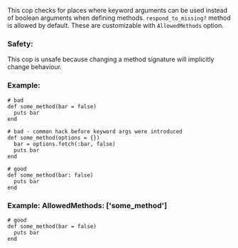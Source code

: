 This cop checks for places where keyword arguments can be used instead of
boolean arguments when defining methods. `respond_to_missing?` method is allowed by default.
These are customizable with `AllowedMethods` option.

### Safety:

This cop is unsafe because changing a method signature will
implicitly change behaviour.

### Example:
    # bad
    def some_method(bar = false)
      puts bar
    end

    # bad - common hack before keyword args were introduced
    def some_method(options = {})
      bar = options.fetch(:bar, false)
      puts bar
    end

    # good
    def some_method(bar: false)
      puts bar
    end

### Example: AllowedMethods: ['some_method']
    # good
    def some_method(bar = false)
      puts bar
    end
